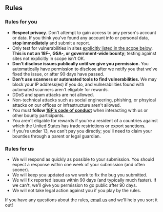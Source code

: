 ## Rules

### Rules for you

- **Respect privacy**. Don't attempt to gain access to any person's account or data. If you think you've found any account info or personal data, **stop immediately** and submit a report.
- Only test for vulnerabilities in sites [explicitly listed in the scope below](#scope). **This is not an 18F-, GSA-, or government-wide bounty**; testing against sites not explicitly in scope isn't OK.
- **Don't disclose issues publically until we give you permission.** You automatically have permission to disclose after we notify you that we've fixed the issue, or after 90 days have passed.
- **Don't use scanners or automated tools to find vulnerabilities.** We may block your IP address(es) if you do, and vulnerabilities found with automated scanners aren't eligable for rewards.
- DDoS and spam attacks are not allowed.
- Non-technical attacks such as social engineering, phishing, or phsyical attacks on our offices or infrastructure aren't allowed.
- You must **follow [18F's code of conduct](https://github.com/18F/code-of-conduct/blob/master/code-of-conduct.md)** when interacting with us or other bounty participants.
- You aren't eligable for rewards if you're a resident of a countries against which the United States has trade restrictions or export sanctions. 
- If you're under 13, we can't pay you directly; you'll need to claim your bounties through a parent or legal guardian.

### Rules for us

- We will respond as quickly as possible to your submission. You should expect a response within one week of your submission (and often sooner).
- We will keep you updated as we work to fix the bug you submitted. 
- We will fix reported issues within 90 days (and typically much faster). If we can't, we'll give you permission to go public after 90 days.
- We will not take legal action against you if you play by the rules.

If you have any questions about the rules, [email us](mailto:fixme@example.com) and we'll help you sort it out!
